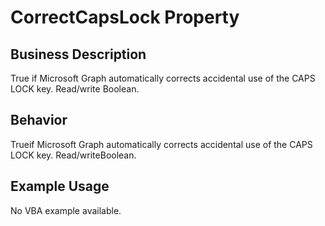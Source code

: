 # CorrectCapsLock Property

## Business Description
True if Microsoft Graph automatically corrects accidental use of the CAPS LOCK key. Read/write Boolean.

## Behavior
Trueif Microsoft Graph automatically corrects accidental use of the CAPS LOCK key. Read/writeBoolean.

## Example Usage
No VBA example available.